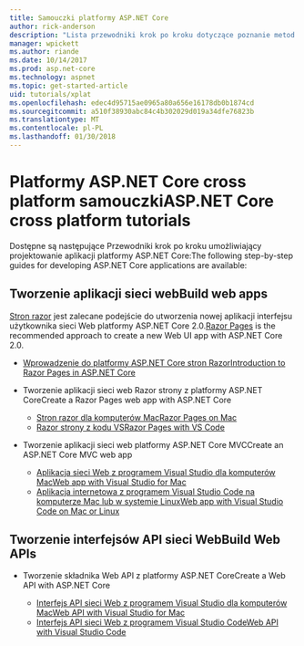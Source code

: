 ```yaml
---
title: Samouczki platformy ASP.NET Core
author: rick-anderson
description: "Lista przewodniki krok po kroku dotyczące poznanie metod tworzenia aplikacji platformy ASP.NET Core."
manager: wpickett
ms.author: riande
ms.date: 10/14/2017
ms.prod: asp.net-core
ms.technology: aspnet
ms.topic: get-started-article
uid: tutorials/xplat
ms.openlocfilehash: edec4d95715ae0965a80a656e16178db0b1874cd
ms.sourcegitcommit: a510f38930abc84c4b302029d019a34dfe76823b
ms.translationtype: MT
ms.contentlocale: pl-PL
ms.lasthandoff: 01/30/2018
---
```

# <a name="aspnet-core-cross-platform-tutorials"></a><span data-ttu-id="a3d54-103">Platformy ASP.NET Core cross platform samouczki</span><span class="sxs-lookup"><span data-stu-id="a3d54-103">ASP.NET Core cross platform tutorials</span></span>

<span data-ttu-id="a3d54-104">Dostępne są następujące Przewodniki krok po kroku umożliwiający projektowanie aplikacji platformy ASP.NET Core:</span><span class="sxs-lookup"><span data-stu-id="a3d54-104">The following step-by-step guides for developing ASP.NET Core applications are available:</span></span>

## <a name="build-web-apps"></a><span data-ttu-id="a3d54-105">Tworzenie aplikacji sieci web</span><span class="sxs-lookup"><span data-stu-id="a3d54-105">Build web apps</span></span>

<span data-ttu-id="a3d54-106">[Stron razor](xref:mvc/razor-pages/index) jest zalecane podejście do utworzenia nowej aplikacji interfejsu użytkownika sieci Web platformy ASP.NET Core 2.0.</span><span class="sxs-lookup"><span data-stu-id="a3d54-106">[Razor Pages](xref:mvc/razor-pages/index) is the recommended approach to create a new Web UI app with ASP.NET Core 2.0.</span></span>

* [<span data-ttu-id="a3d54-107">Wprowadzenie do platformy ASP.NET Core stron Razor</span><span class="sxs-lookup"><span data-stu-id="a3d54-107">Introduction to Razor Pages in ASP.NET Core</span></span>](xref:mvc/razor-pages/index)
* <span data-ttu-id="a3d54-108">Tworzenie aplikacji sieci web Razor strony z platformy ASP.NET Core</span><span class="sxs-lookup"><span data-stu-id="a3d54-108">Create a Razor Pages web app with ASP.NET Core</span></span>

   * [<span data-ttu-id="a3d54-109">Stron razor dla komputerów Mac</span><span class="sxs-lookup"><span data-stu-id="a3d54-109">Razor Pages on Mac</span></span>](xref:tutorials/razor-pages-mac/index)
   * [<span data-ttu-id="a3d54-110">Razor strony z kodu VS</span><span class="sxs-lookup"><span data-stu-id="a3d54-110">Razor Pages with VS Code</span></span>](xref:tutorials/razor-pages-vsc/index)  

* <span data-ttu-id="a3d54-111">Tworzenie aplikacji sieci web platformy ASP.NET Core MVC</span><span class="sxs-lookup"><span data-stu-id="a3d54-111">Create an ASP.NET Core MVC web app</span></span>

   * [<span data-ttu-id="a3d54-112">Aplikacja sieci Web z programem Visual Studio dla komputerów Mac</span><span class="sxs-lookup"><span data-stu-id="a3d54-112">Web app with Visual Studio for Mac</span></span>](first-mvc-app-mac/index.md)
   * [<span data-ttu-id="a3d54-113">Aplikacja internetowa z programem Visual Studio Code na komputerze Mac lub w systemie Linux</span><span class="sxs-lookup"><span data-stu-id="a3d54-113">Web app with Visual Studio Code on Mac or Linux</span></span>](first-mvc-app-xplat/index.md)

## <a name="build-web-apis"></a><span data-ttu-id="a3d54-114">Tworzenie interfejsów API sieci Web</span><span class="sxs-lookup"><span data-stu-id="a3d54-114">Build Web APIs</span></span>
* <span data-ttu-id="a3d54-115">Tworzenie składnika Web API z platformy ASP.NET Core</span><span class="sxs-lookup"><span data-stu-id="a3d54-115">Create a Web API with ASP.NET Core</span></span>

  * [<span data-ttu-id="a3d54-116">Interfejs API sieci Web z programem Visual Studio dla komputerów Mac</span><span class="sxs-lookup"><span data-stu-id="a3d54-116">Web API with Visual Studio for Mac</span></span>](xref:tutorials/first-web-api-mac)
  * [<span data-ttu-id="a3d54-117">Interfejs API sieci Web z programem Visual Studio Code</span><span class="sxs-lookup"><span data-stu-id="a3d54-117">Web API with Visual Studio Code</span></span>](web-api-vsc.md)

